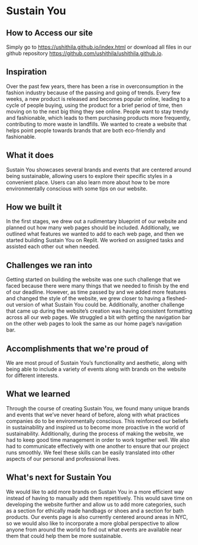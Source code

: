 # Sustain You

## How to Access our site
Simply go to https://ushithila.github.io/index.html or download all files in our github repository https://github.com/ushithila/ushithila.github.io.

## Inspiration
Over the past few years, there has been a rise in overconsumption in the fashion industry because of the passing and going of trends. Every few weeks, a new product is released and becomes popular online, leading to a cycle of people buying, using the product for a brief period of time, then moving on to the next big thing they see online. People want to stay trendy and fashionable, which leads to them purchasing products more frequently, contributing to more waste in landfills. We wanted to create a website that helps point people towards brands that are both eco-friendly and fashionable. 


## What it does
Sustain You showcases several brands and events that are centered around being sustainable, allowing users to explore their specific styles in a convenient place. Users can also learn more about how to be more environmentally conscious with some tips on our website. 


## How we built it
In the first stages, we drew out a rudimentary blueprint of our website and planned out how many web pages should be included. Additionally, we outlined what features we wanted to add to each web page, and then we started building Sustain You on Replit. We worked on assigned tasks and assisted each other out when needed. 


## Challenges we ran into
Getting started on building the website was one such challenge that we faced because there were many things that we needed to finish by the end of our deadline. However, as time passed by and we added more features and changed the style of the website, we grew closer to having a fleshed-out version of what Sustain You could be. Additionally, another challenge that came up during the website’s creation was having consistent formatting across all our web pages. We struggled a bit with getting the navigation bar on the other web pages to look the same as our home page’s navigation bar. 


## Accomplishments that we're proud of
We are most proud of Sustain You’s functionality and aesthetic, along with being able to include a variety of events along with brands on the website for different interests.
 
## What we learned
Through the course of creating Sustain You, we found many unique brands and events that we’ve never heard of before, along with what practices companies do to be environmentally conscious. This reinforced our beliefs in sustainability and inspired us to become more proactive in the world of sustainability. Additionally, during the process of making the website, we had to keep good time management in order to work together well. We also had to communicate effectively with one another to ensure that our project runs smoothly. We feel these skills can be easily translated into other aspects of our personal and professional lives.


## What's next for Sustain You
We would like to add more brands on Sustain You in a more efficient way instead of having to manually add them repetitively. This would save time on developing the website further and allow us to add more categories, such as a section for ethically made handbags or shoes and a section for bath products. 
Our events page is also currently centered around areas in NYC, so we would also like to incorporate a more global perspective to allow anyone from around the world to find out what events are available near them that could help them be more sustainable.
